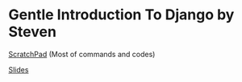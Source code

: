 # Gentle Introduction To Django by Steven

[ScratchPad](https://github.com/SeiryuZ/gentle_intro_to_django/blob/master/scratchpad.md) (Most of commands and codes)

[Slides](https://github.com/SeiryuZ/gentle_intro_to_django/blob/master/gentle_introduction_to_Django.pdf)
